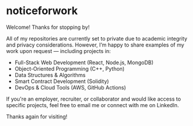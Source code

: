 # noticeforwork

Welcome!
Thanks for stopping by!

All of my repositories are currently set to private due to academic integrity and privacy considerations. However, I’m happy to share examples of my work upon request — including projects in:

- Full-Stack Web Development (React, Node.js, MongoDB)
- Object-Oriented Programming (C++, Python)
- Data Structures & Algorithms
- Smart Contract Development (Solidity)
- DevOps & Cloud Tools (AWS, GitHub Actions)

If you're an employer, recruiter, or collaborator and would like access to specific projects, feel free to email me or connect with me on LinkedIn.

Thanks again for visiting!
